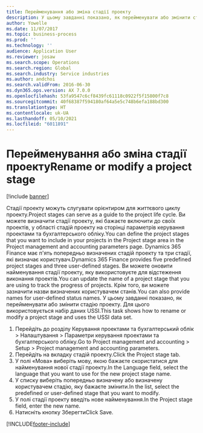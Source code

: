 ```yaml
---
title: Перейменування або зміна стадії проекту
description: У цьому завданні показано, як перейменувати або змінити стадію проекту.
author: Yowelle
ms.date: 11/07/2017
ms.topic: business-process
ms.prod: ''
ms.technology: ''
audience: Application User
ms.reviewer: josaw
ms.search.scope: Operations
ms.search.region: Global
ms.search.industry: Service industries
ms.author: andchoi
ms.search.validFrom: 2016-06-30
ms.dyn365.ops.version: AX 7.0.0
ms.openlocfilehash: 53fa9547c6cf8439fc61118c0922f5f15800f7c8
ms.sourcegitcommit: 40f68387f594180af64a5e5c748b6efa188bd300
ms.translationtype: HT
ms.contentlocale: uk-UA
ms.lasthandoff: 05/10/2021
ms.locfileid: "6011891"
---
```

# <a name="rename-or-modify-a-project-stage"></a><span data-ttu-id="aff8e-103">Перейменування або зміна стадії проекту</span><span class="sxs-lookup"><span data-stu-id="aff8e-103">Rename or modify a project stage</span></span>

[!include [banner](../../includes/banner.md)]

<span data-ttu-id="aff8e-104">Стадії проекту можуть слугувати орієнтиром для життєвого циклу проекту.</span><span class="sxs-lookup"><span data-stu-id="aff8e-104">Project stages can serve as a guide to the project life cycle.</span></span> <span data-ttu-id="aff8e-105">Ви можете визначити стадії проекту, які бажаєте включити до своїх проектів, у області стадій проекту на сторінці параметрів керування проектами та бухгалтерського обліку.</span><span class="sxs-lookup"><span data-stu-id="aff8e-105">You can define the project stages that you want to include in your projects in the Project stage area in the Project management and accounting parameters page.</span></span> <span data-ttu-id="aff8e-106">Dynamics 365 Finance має п'ять попередньо визначених стадій проекту та три стадії, які визначає користувач.</span><span class="sxs-lookup"><span data-stu-id="aff8e-106">Dynamics 365 Finance provides five predefined project stages and three user-defined stages.</span></span> <span data-ttu-id="aff8e-107">Ви можете оновити найменування стадії проекту, яку використовуєте для відстеження виконання проектів.</span><span class="sxs-lookup"><span data-stu-id="aff8e-107">You can update the name of a project stage that you are using to track the progress of projects.</span></span> <span data-ttu-id="aff8e-108">Крім того, ви можете зазначити назви визначених користувачем станів.</span><span class="sxs-lookup"><span data-stu-id="aff8e-108">You can also provide names for user-defined status names.</span></span> <span data-ttu-id="aff8e-109">У цьому завданні показано, як перейменувати або змінити стадію проекту. Для цього використовується набір даних USSI.</span><span class="sxs-lookup"><span data-stu-id="aff8e-109">This task shows how to rename or modify a project stage and uses the USSI data set.</span></span>

1. <span data-ttu-id="aff8e-110">Перейдіть до розділу Керування проектами та бухгалтерський облік > Налаштування > Параметри керування проектами та бухгалтерського обліку.</span><span class="sxs-lookup"><span data-stu-id="aff8e-110">Go to Project management and accounting > Setup > Project management and accounting parameters.</span></span>
2. <span data-ttu-id="aff8e-111">Перейдіть на вкладку стадій проекту.</span><span class="sxs-lookup"><span data-stu-id="aff8e-111">Click the Project stage tab.</span></span>
3. <span data-ttu-id="aff8e-112">У полі «Мова» виберіть мову, якою бажаєте скористатися для найменування нової стадії проекту.</span><span class="sxs-lookup"><span data-stu-id="aff8e-112">In the Language field, select the language that you want to use for the new project stage name.</span></span>
4. <span data-ttu-id="aff8e-113">У списку виберіть попередньо визначену або визначену користувачем стадію, яку бажаєте змінити.</span><span class="sxs-lookup"><span data-stu-id="aff8e-113">In the list, select the predefined or user-defined stage that you want to modify.</span></span> 
5. <span data-ttu-id="aff8e-114">У полі стадії проекту введіть нове найменування.</span><span class="sxs-lookup"><span data-stu-id="aff8e-114">In the Project stage field, enter the new name.</span></span>
6. <span data-ttu-id="aff8e-115">Натисніть кнопку Зберегти</span><span class="sxs-lookup"><span data-stu-id="aff8e-115">Click Save.</span></span>


[!INCLUDE[footer-include](../../includes/footer-banner.md)]